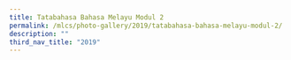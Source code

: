 ```yaml
---
title: Tatabahasa Bahasa Melayu Modul 2
permalink: /mlcs/photo-gallery/2019/tatabahasa-bahasa-melayu-modul-2/
description: ""
third_nav_title: "2019"
---
```

